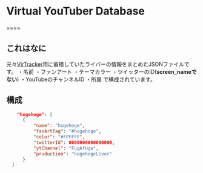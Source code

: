 # Virtual YouTuber Database

====

## これはなに

元々[VirTracker](https://twitter.com/virtracker/)用に蓄積していたライバーの情報をまとめたJSONファイルです。
・名前
・ファンアート
・テーマカラー
・ツイッターのID(**screen_nameでない**)
・YouTubeのチャンネルID
・所属
で構成されています。

## 構成
```JSON
    "hogehoge": [
      {
          "name": "hogehoge",
          "fanArtTag": "#hogehoge",
          "color": "#FFFFFF",
          "twitterId": 0000000000000000,
          "ytChannel": "FugAfUga",
          "pruduction": "hogehogeLiver"
      }
  ]
```